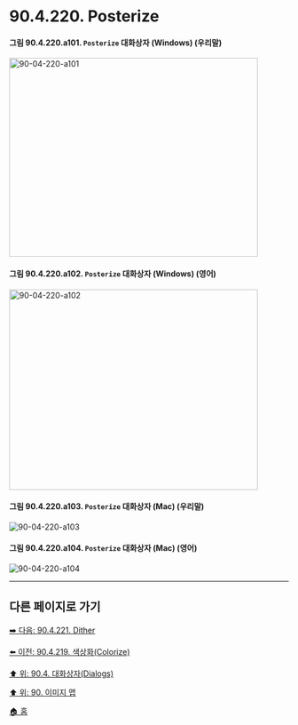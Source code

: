 # 90.4.220. Posterize

<a id="90-04-220-a101"></a>

#### 그림 90.4.220.a101. `Posterize` 대화상자 (Windows) (우리말)
<img width="448" height="358" alt="90-04-220-a101" src="https://github.com/user-attachments/assets/79e4cdde-cde8-4aa4-8b7a-b4f29d85164b" />

<a id="90-04-220-a102"></a>

#### 그림 90.4.220.a102. `Posterize` 대화상자 (Windows) (영어)
<img width="448" height="361" alt="90-04-220-a102" src="https://github.com/user-attachments/assets/039228d5-7a63-4b9b-8013-95190709393e" />

<a id="90-04-220-a103"></a>

#### 그림 90.4.220.a103. `Posterize` 대화상자 (Mac) (우리말)
<img width="" height="" alt="90-04-220-a103" src="" />

<a id="90-04-220-a104"></a>

#### 그림 90.4.220.a104. `Posterize` 대화상자 (Mac) (영어)
<img width="" height="" alt="90-04-220-a104" src="" />

***

## 다른 페이지로 가기

[➡️ 다음: 90.4.221. Dither](./90-04-0221-dither.md)

[⬅️ 이전: 90.4.219. 색상화(Colorize)](./90-04-0219-colorize.md)

[⬆️ 위: 90.4. 대화상자(Dialogs)](./90-04-0000-dialogs.md)

[⬆️ 위: 90. 이미지 맵](./90-00-image-map.md)

[🏠 홈](./00-home.md)